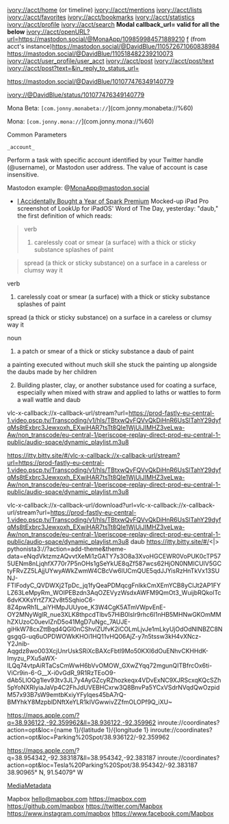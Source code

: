 <ivory://acct/home> (or timeline)
<ivory://acct/mentions>
<ivory://acct/lists>
<ivory://acct/favorites>
<ivory://acct/bookmarks>
<ivory://acct/statistics>
<ivory://acct/profile>
<ivory://acct/search>
**Modal callback\_url=<url> valid for all the below**
<ivory://acct/openURL?url=https://mastodon.social/@MonaApp/109859984571889210>
[f](ivory://@DavidBlue/status/101077476349140779) (from acct's instance)<https://mastodon.social/@DavidBlue/110572671060838984> <https://mastodon.social/@DavidBlue/110518482239210073> 
<ivory://acct/user_profile/user_acct>
<ivory://acct/post>
<ivory://acct/post/text>
[ivory://acct/post?text=<text>&in\_reply\_to\_status\_url=<url>](ivory://acct/post?text=%3Ctext%3E&in_reply_to_status_url=%3Curl%3E)

<https://mastodon.social/@DavidBlue/101077476349140779>

<ivory://@DavidBlue/status/101077476349140779>

Mona Beta: `[com.jonny.monabeta://`](com.jonny.monabeta://%60)

Mona: `[com.jonny.mona://`](com.jonny.mona://%60)

Common Parameters

	_account_
Perform a task with specific account identified by your Twitter handle (@username), or Mastodon user address. The value of account is case insensitive.


Mastodon example: @<MonaApp@mastodon.social>

- [I Accidentally Bought a Year of Spark Premium](drafts://open?uuid=573DF872-7B53-4B0D-9FCE-AD5F80F5EA99)
Mocked-up iPad Pro screenshot of LookUp for iPadOS' Word of The Day, yesterday: "daub," the first definition of which reads:

> verb
> 1.	carelessly coat or smear (a surface) with a thick or sticky substance
>  splashes of paint

> spread (a thick or sticky substance) on a surface in a careless or clumsy way
>  it
 
verb
1.	carelessly coat or smear (a surface) with a thick or sticky substance
 splashes of paint

spread (a thick or sticky substance) on a surface in a careless or clumsy way
 it


noun
1.	a patch or smear of a thick or sticky substance
a daub of paint

a painting executed without much skill
she stuck the painting up alongside the daubs made by her children

2.	Building plaster, clay, or another substance used for coating a surface, especially when mixed with straw and applied to laths or wattles to form a wall
wattle and daub

vlc-x-callback://x-callback-url/stream?url=https://prod-fastly-eu-central-1.video.pscp.tv/Transcoding/v1/hls/TBtxwQvFQVvQkDiHnR6UsSlTahY29dyfqMs8tExbrc3Jewxoxh_EXwiHAR7tsTt8QIe1WjUiJIMHZ3veLwa-Aw/non_transcode/eu-central-1/periscope-replay-direct-prod-eu-central-1-public/audio-space/dynamic_playlist.m3u8

https://itty.bitty.site/#/vlc-x-callback://x-callback-url/stream?url=https://prod-fastly-eu-central-1.video.pscp.tv/Transcoding/v1/hls/TBtxwQvFQVvQkDiHnR6UsSlTahY29dyfqMs8tExbrc3Jewxoxh_EXwiHAR7tsTt8QIe1WjUiJIMHZ3veLwa-Aw/non_transcode/eu-central-1/periscope-replay-direct-prod-eu-central-1-public/audio-space/dynamic_playlist.m3u8

vlc-x-callback://x-callback-url/download?url=vlc-x-callback://x-callback-url/stream?url=https://prod-fastly-eu-central-1.video.pscp.tv/Transcoding/v1/hls/TBtxwQvFQVvQkDiHnR6UsSlTahY29dyfqMs8tExbrc3Jewxoxh_EXwiHAR7tsTt8QIe1WjUiJIMHZ3veLwa-Aw/non_transcode/eu-central-1/periscope-replay-direct-prod-eu-central-1-public/audio-space/dynamic_playlist.m3u8
daub
https://itty.bitty.site/#/<|>
pythonista3://?action=add-theme&theme-data=eNqdVktzmzAQvvtXeMi1zGATY7s3O8a3XvoHGCEWR0VoPUK0cTP575UENm8nLjqhfX770r7P5nOHs1gSeYkUE8qZf587wcs62HjON0NMICUlV5GCtyFRvZZ5LAjjUYwyAWkZwmW4CBcVw6lUCmQUE5qdJJYisRzHnTkVx13SUNJ-FTlFodyC_QVDWXj2TpDc_jq1fyQeaPDMqcgFnIkkCmXEmYCB8yClJt2AP1FYLZ63LeMpyRm_WOIPEBzdn3AqOZEVyzWsdxAWFM9QmOt3_WuijbRQkolTc6dvKXKsYrtZ7X2v8t5SqhioC6-8Z4pwRh1L_aiYHMpJUUyoe_K3W4CgK5ATmVWpvEnE-OY2MNyWglR_nue3XLK8thpcdTlbv57HiB0lsIr9rhc6I1nHB5MHNwGKOmMMhZXUzoC0uevIZnD5o41MgD7uNgc_7AUJE-giHkW78cxZttBqd4QGI0nCShvlZUfvK2iCOLmLjvJe1mLkyUjOdOdNINBZC8NgsgqG-uq6uOPDWOWkKHOi1HQ11vHQ06AjZ-y7n5tssw3kH4vXNcz-Y2Jnib-Aqgdz8wo003XcjUnrUskSRiXcBAXcFbtl9Mo50KXI6dOuENhvCKHHdK-lmyzu_PXu5aWX-lLQq74vtpAiRTaCsCmWwH6bVvOMOW_GXwZYqq72mgunQITBfrcOx6ti-ViCr9in-6-G__X-i0vGdR_9R1RzTEoO9-dAb5LlOQg1lev93tv3JL7y4AyGZcyRZhozkeqx4VDvExNC9XJRScxqKQcSZh5pYoNXRIyiaJaVp4C2FhJdUVEBHCxrw3Q8BnvPa5YCxVSdrNVqdQwOzpidM57x93B7sW9emtbKxiyYFylqes45bA7rQ-BMYhkY8MzpblDNftXeYLR1kIVGwwivZZfmOLOPf9Q_iXU~

https://maps.apple.com/?q=38.936122,-92.359962&ll=38.936122,-92.359962
inroute://coordinates?action=opt&loc={name 1}/{latitude 1}/{longitude 1}
inroute://coordinates?action=opt&loc=Parking%20Spot/38.936122/-92.359962

https://maps.apple.com/? q=38.954342,-92.383187&ll=38.954342,-92.383187
inroute://coordinates?action=opt&loc=Tesla%20Parking%20Spot/38.954342/-92.383187
38.90965° N, 91.54079° W

[MediaMetadata](shortcuts://run-shortcut?name=Media%20Metadata)

Mapbox
hello@mapbox.com
https://mapbox.com
https://github.com/mapbox
https://twitter.com/Mapbox
https://www.instagram.com/mapbox
https://www.facebook.com/Mapbox

